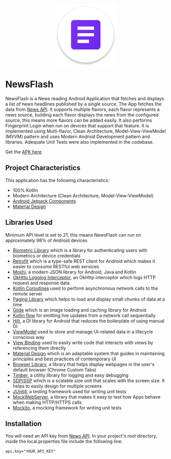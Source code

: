 <p align="center">
  <img src="app_icon.png" title="App Logo">
</p>

# NewsFlash

NewsFlash is a News reading Android Application that fetches and displays a list of news headlines published by a single source. The App fetches the data from [News API](https://newsapi.org/). It supports multiple flavors, each flavor represents a news source, building each flavor displays the news from the configured source, this means more flavors can be added easily. It also performs Fingerprint Login when run on devices that support that feature. It is implemented using Multi-flavor, Clean Architecture, Model-View-ViewModel (MVVM) pattern and uses Modern Android Development pattern and libraries. Adequate Unit Tests were also implemented in the codebase.

Get the [APK here](https://drive.google.com/file/d/14quZZAvfW2pJcQsOemjUr6qlUWdQ2R4Q/view?usp=share_link)

## Project Characteristics

This application has the following characteristics:
* 100% Kotlin
* Modern Architecture (Clean Architecture, Model-View-ViewModel)
* [Android Jetpack Components](https://developer.android.com/jetpack)
* [Material Design](https://material.io/develop/android/docs/getting-started)

## Libraries Used

Minimum API level is set to 21, this means NewsFlash can run on approximately 98% of Android devices
* [Biometric Library](https://developer.android.com/jetpack/androidx/releases/biometric) which is a library for authenticating users with biometrics or device credentials
* [Retrofit](https://square.github.io/retrofit/) which is a type-safe REST client for Android which makes it easier to consume RESTful web services
* [Moshi](https://github.com/square/moshi), a modern JSON library for Android, Java and Kotlin
* [OkHttp Logging Interceptor](https://github.com/square/okhttp/tree/master/okhttp-logging-interceptor), an OkHttp interceptor which logs HTTP request and response data
* [Kotlin Coroutines](https://developer.android.com/kotlin/coroutines) used to perform asynchronous network calls to the remote server
* [Paging Library](https://developer.android.com/topic/libraries/architecture/paging) which helps to load and display small chunks of data at a time
* [Glide](https://github.com/bumptech/glide) which is an image loading and caching library for Android
* [Kotlin flow](https://developer.android.com/kotlin/flow) for emitting live updates from a network call sequentially
* [Hilt](https://dagger.dev/hilt/), a DI library for Android that reduces the boilerplate of using manual DI
* [ViewModel](https://developer.android.com/topic/libraries/architecture/viewmodel) used to store and manage UI-related data in a lifecycle conscious way
* [View Binding](https://developer.android.com/topic/libraries/view-binding) used to easily write code that interacts with views by referencing them directly
* [Material Design](https://material.io/develop/android/docs/getting-started/) which is an adaptable system that guides in maintaining principles and best practices of contemporary UI
* [Browser Library](https://developer.android.com/jetpack/androidx/releases/browser), a library that helps display webpages in the user's default browser (Chrome Custom Tabs)
* [Timber](https://github.com/JakeWharton/timber), a utility library for logging and easy debugging
* [SDP/SSP](https://github.com/intuit/sdp) which is a scalable size unit that scales with the screen size. It helps to easily design for multiple screens
* [JUnit4](https://junit.org/junit4), a testing framework used for writing unit tests
* [MockWebServer](https://javadoc.io/doc/com.squareup.okhttp3/mockwebserver/3.14.9/overview-summary.html), a library that makes it easy to test how Apps behave when making HTTP/HTTPS calls
* [Mockito](https://site.mockito.org/), a mocking framework for writing unit tests

## Installation

You will need an API key from [News API](https://newsapi.org/). In your project's root directory, inside the local.properties file include the following line:

````
api.key="YOUR_API_KEY"
````